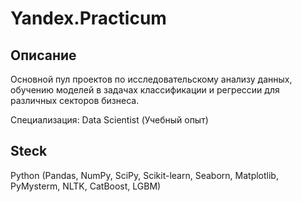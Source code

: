 # Yandex.Practicum

## Описание
Основной пул проектов по исследовательскому анализу данных, обучению моделей в задачах классификации и регрессии для различных секторов бизнеса.

Специализация: Data Scientist (Учебный опыт)

## Steck
Python (Pandas, NumPy, SciPy, Scikit-learn, Seaborn, Matplotlib, PyMysterm, NLTK, CatBoost, LGBM)
